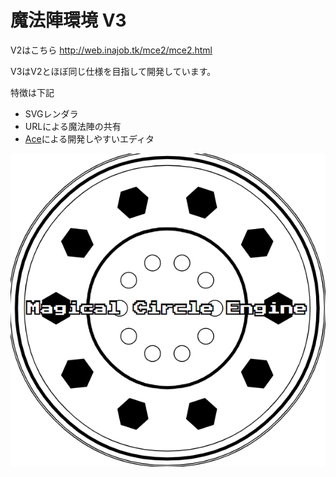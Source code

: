 # 魔法陣環境 V3

V2はこちら http://web.inajob.tk/mce2/mce2.html

V3はV2とほぼ同じ仕様を目指して開発しています。

特徴は下記

- SVGレンダラ
- URLによる魔法陣の共有
- <a href="https://ace.c9.io/">Ace</a>による開発しやすいエディタ

![](imgs/mce.png)
